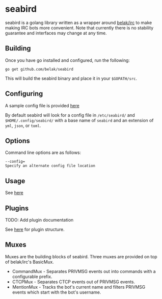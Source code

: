 # seabird

seabird is a golang library written as a wrapper around [belak/irc](https://github.com/belak/irc) to make making IRC bots more convenient. Note that currently there is no stability guarantee and interfaces may change at any time.

## Building

Once you have go installed and configured, run the following:

```
go get github.com/belak/seabird
```

This will build the seabird binary and place it in your `$GOPATH/src`.

## Configuring

A sample config file is provided [here](./config.yml)

By default seabird will look for a config file in `/etc/seabird/` and `$HOME/.config/seabird/` with a base name of `seabird` and an extension of `yml`, `json`, or `toml`.

## Options

Command line options are as follows:

```
--config=
Specify an alternate config file location
```

## Usage

See [here](./bot)

## Plugins

TODO: Add plugin documentation

See [here](./bot) for plugin structure.

## Muxes

Muxes are the building blocks of seabird. Three muxes are provided on top of belak/irc's BasicMux.

* CommandMux - Separates PRIVMSG events out into commands with a configurable prefix.
* CTCPMux - Separates CTCP events out of PRIVMSG events.
* MentionMux - Tracks the bot's current name and filters PRIVMSG events which start with the bot's username.